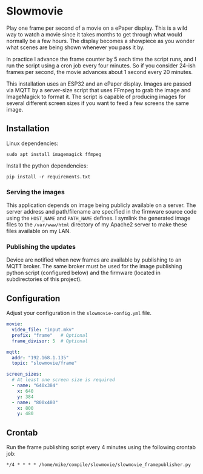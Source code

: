 # Slowmovie

Play one frame per second of a movie on a ePaper display. This is a wild way to
watch a movie since it takes months to get through what would normally be a few
hours. The display becomes a showpiece as you wonder what scenes are being
shown whenever you pass it by.

In practice I advance the frame counter by 5 each time the script runs, and I
run the script using a cron job every four minutes. So if you consider 24-ish
frames per second, the movie advances about 1 second every 20 minutes.

This installation uses an ESP32 and an ePaper display. Images are passed via
MQTT by a server-size script that uses FFmpeg to grab the image and ImageMagick
to format it. The script is capable of producing images for several different
screen sizes if you want to feed a few screens the same image.

## Installation

Linux dependencies:

```
sudo apt install imagemagick ffmpeg
```

Install the python dependencies:

```
pip install -r requirements.txt
```

### Serving the images

This application depends on image being publicly available on a server. The
server address and path/filename are specified in the firmware source code
using the `HOST_NAME` and `PATH_NAME` defines. I symlink the generated image
files to the `/var/www/html` directory of my Apache2 server to make these files
available on my LAN.

### Publishing the updates

Device are notified when new frames are available by publishing to an MQTT
broker. The same broker must be used for the image publishing python script
(configured below) and the firmware (located in subdirectories of this
project).

## Configuration

Adjust your configuration in the `slowmovie-config.yml` file.

```yaml
movie:
  video_file: "input.mkv"
  prefix: "frame"   # Optional
  frame_divisor: 5  # Optional

mqtt:
  addr: "192.168.1.135"
  topic: "slowmovie/frame"

screen_sizes:
  # At least one screen size is required
  - name: "640x384"
    x: 640
    y: 384
  - name: "800x480"
    x: 800
    y: 480
```

## Crontab

Run the frame publishing script every 4 minutes using the following crontab
job:

```
*/4 * * * * /home/mike/compile/slowmovie/slowmovie_framepublisher.py
```
